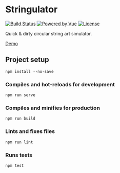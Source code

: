# Stringulator

[![Build Status](https://img.shields.io/github/workflow/status/dvuckovic/stringulator/Test%20&%20Deploy)](https://github.com/dvuckovic/stringulator/actions/workflows/checks.yml)
[![Powered by Vue](https://img.shields.io/github/package-json/dependency-version/dvuckovic/stringulator/vue)](https://v3.vuejs.org/)
[![License](https://img.shields.io/github/package-json/license/dvuckovic/stringulator?color=white)](http://www.wtfpl.net/)

Quick & dirty circular string art simulator.

[Demo]

## Project setup
```
npm install --no-save
```

### Compiles and hot-reloads for development
```
npm run serve
```

### Compiles and minifies for production
```
npm run build
```

### Lints and fixes files
```
npm run lint
```

### Runs tests
```
npm test
```

[Demo]: https://dvuckovic.com/stringulator/
